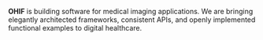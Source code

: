 <p class="lead">
	<strong>OHIF</strong> is building software for medical imaging applications. We are bringing elegantly architected frameworks, consistent APIs, and openly implemented functional examples to digital healthcare.
</p>

